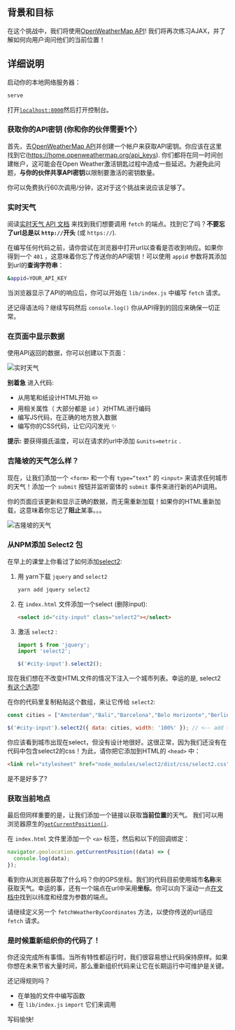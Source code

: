 ## 背景和目标

在这个挑战中，我们将使用[OpenWeatherMap API](https://openweathermap.org/)! 我们将再次练习AJAX，并了解如何向用户询问他们的当前位置！
## 详细说明

启动你的本地网络服务器：

```bash
serve
```

打开[`localhost:8000`](http://localhost:8000/)然后打开控制台。

### 获取你的API密钥 (你和你的伙伴需要1个）

首先，去[OpenWeatherMap API](https://home.openweathermap.org/users/sign_up)并创建一个帐户来获取API密钥。你应该在这里找到它(https://home.openweathermap.org/api_keys). 你们都将在同一时间创建帐户，这可能会在Open Weather激活钥匙过程中造成一些延迟。为避免此问题，**与你的伙伴共享API密钥**以限制要激活的密钥数量。

你可以免费执行60次调用/分钟，这对于这个挑战来说应该足够了。

### 实时天气

阅读[实时天气 API 文档](https://openweathermap.org/current) 来找到我们想要调用 `fetch` 的端点。找到它了吗？**不要忘了url总是以 `http://`开头** (或 `https://`).

在编写任何代码之前，请你尝试在浏览器中打开url以查看是否收到响应。如果你得到一个 `401` ，这意味着你忘了传送你的API密钥！可以使用 `appid` 参数将其添加到url的**查询字符串**：

```bash
&appid=YOUR_API_KEY
```
当浏览器显示了API的响应后，你可以开始在 `lib/index.js` 中编写 `fetch` 请求。

还记得语法吗？继续写码然后 `console.log()` 你从API得到的回应来确保一切正常。

### 在页面中显示数据

使用API返回的数据，你可以创建以下页面：

![实时天气](https://web-dev-challenge-lewagon-image.oss-cn-shanghai.aliyuncs.com/weather_api.png)

**别着急** 进入代码:

- 从用笔和纸设计HTML开始 ✏️
- 用相关属性（ 大部分都是 `id` ）对HTML进行编码
- 编写JS代码，在正确的地方放入数据
- 编写你的CSS代码，让它闪闪发光 ✨

**提示:** 要获得摄氏温度，可以在请求的url中添加 `&units=metric` .

### 吉隆坡的天气怎么样？

现在，让我们添加一个 `<form>` 和一个有 `type=“text”` 的 `<input>` 来请求任何城市的天气！添加一个 `submit` 按钮并监听窗体的 `submit` 事件来进行新的API调用。

你的页面应该更新和显示正确的数据，而无需重新加载！如果你的HTML重新加载，这意味着你忘记了**阻止**某事。。。

![吉隆坡的天气](https://web-dev-challenge-lewagon-image.oss-cn-shanghai.aliyuncs.com/weather_in_kuala_lumpur.png)

### 从NPM添加 Select2 包

在早上的课堂上你看过了如何添加[select2](https://select2.org/):

1. 用 yarn下载 `jquery` and `select2`

    ```bash
    yarn add jquery select2
    ```

2. 在 `index.html` 文件添加一个select (删除input):

    ```html
    <select id="city-input" class="select2"></select>
    ```

3. 激活 `select2` :

    ```js
    import $ from 'jquery';
    import 'select2';

    $('#city-input').select2();
    ```

现在我们想在不改变HTML文件的情况下注入一个城市列表。幸运的是, select2 [有这个选项](https://select2.org/data-sources/arrays)!

在你的代码里复制粘贴这个数组，来让它传给 `select2`:

```js
const cities = ["Amsterdam","Bali","Barcelona","Belo Horizonte","Berlin","Bordeaux","Brussels","Buenos Aires","Casablanca","Chengdu","Copenhagen","Kyoto","Lausanne","Lille","Lisbon","London","Lyon","Madrid","Marseille","Melbourne","Mexico","Milan","Montréal","Nantes","Oslo","Paris","Rio de Janeiro","Rennes","Rome","São Paulo","Seoul","Shanghai","Shenzhen","Singapore","Stockholm","Tel Aviv","Tokyo"];

$('#city-input').select2({ data: cities, width: '100%' }); // <-- add the `data` and `width` options
```

你应该看到城市出现在select，但没有设计地很好。这很正常，因为我们还没有在代码中包含select2的css！为此，请你把它添加到HTML的 `<head>` 中：

```html
<link rel="stylesheet" href="node_modules/select2/dist/css/select2.css">
```

是不是好多了?

### 获取当前地点

最后但同样重要的是，让我们添加一个链接以获取**当前位置**的天气。
我们可以用浏览器原生的[`getCurrentPosition()`](https://developer.mozilla.org/en-US/docs/Web/API/Geolocation/getCurrentPosition).

在 `index.html` 文件里添加一个 `<a>` 标签，然后和以下的回调绑定：

```js
navigator.geolocation.getCurrentPosition((data) => {
  console.log(data);
});
```

看到你从浏览器获取了什么吗？你的GPS坐标。我们的代码目前使用城市**名称**来获取天气。幸运的事，还有一个端点在url中采用**坐标**。你可以向下滚动一点[在文档中](https://openweathermap.org/current)找到以纬度和经度为参数的端点。

请继续定义另一个 `fetchWeatherByCoordinates` 方法，以使你传送的url适应 `fetch` 请求。

### 是时候重新组织你的代码了！

你还没完成所有事情。当所有特性都运行时，我们很容易想让代码保持原样。如果你想在未来节省大量时间，那么重新组织代码来让它在长期运行中可维护是关键。

还记得规则吗？

- 在单独的文件中编写函数
- 在 `lib/index.js` `import` 它们来调用

写码愉快!
